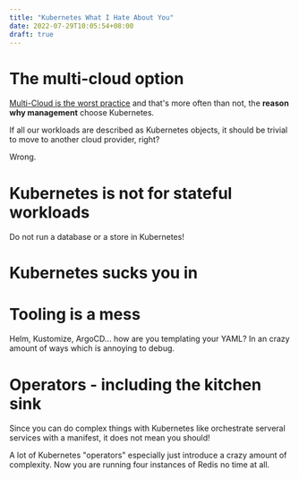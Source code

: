 ```yaml
---
title: "Kubernetes What I Hate About You"
date: 2022-07-29T10:05:54+08:00
draft: true
---
```


# The multi-cloud option

[Multi-Cloud is the worst
practice](https://www.lastweekinaws.com/blog/multi-cloud-is-the-worst-practice/)
and that's more often than not, the **reason why management** choose
Kubernetes.

If all our workloads are described as Kubernetes objects, it should be trivial
to move to another cloud provider, right?

Wrong.

# Kubernetes is not for stateful workloads

Do not run a database or a store in Kubernetes!

# Kubernetes sucks you in

# Tooling is a mess

Helm, Kustomize, ArgoCD... how are you templating your YAML? In an crazy amount
of ways which is annoying to debug.

# Operators - including the kitchen sink

Since you can do complex things with Kubernetes like orchestrate serveral
services with a manifest, it does not mean you should!

A lot of Kubernetes "operators" especially just introduce a crazy amount of
complexity. Now you are running four instances of Redis no time at all.
